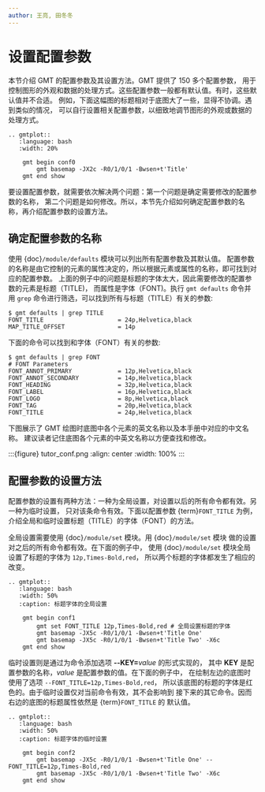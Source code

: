 ```yaml
---
author: 王亮, 田冬冬
---
```


# 设置配置参数

本节介绍 GMT 的配置参数及其设置方法。GMT 提供了 150 多个配置参数，
用于控制图形的外观和数据的处理方式。这些配置参数一般都有默认值。有时，这些默认值并不合适。
例如，下面这幅图的标题相对于底图大了一些，显得不协调。遇到类似的情况，
可以自行设置相关配置参数，以细致地调节图形的外观或数据的处理方式。

```{eval-rst}
.. gmtplot::
   :language: bash
   :width: 20%

    gmt begin conf0
        gmt basemap -JX2c -R0/1/0/1 -Bwsen+t'Title'
    gmt end show
```

要设置配置参数，就需要依次解决两个问题：第一个问题是确定需要修改的配置参数的名称，
第二个问题是如何修改。所以，本节先介绍如何确定配置参数的名称，再介绍配置参数的设置方法。

## 确定配置参数的名称

使用 {doc}`/module/defaults` 模块可以列出所有配置参数及其默认值。
配置参数的名称是由它控制的元素的属性决定的，所以根据元素或属性的名称，即可找到对应的配置参数。
上面的例子中的问题是标题的字体太大，因此需要修改的配置参数的元素是标题（TITLE)，
而属性是字体（FONT)。执行 `gmt defaults` 命令并用 `grep` 命令进行筛选，可以找到所有与标题（TITLE）有关的参数:

```
$ gmt defaults | grep TITLE
FONT_TITLE                     = 24p,Helvetica,black
MAP_TITLE_OFFSET               = 14p
```

下面的命令可以找到和字体（FONT）有关的参数:

```
$ gmt defaults | grep FONT
# FONT Parameters
FONT_ANNOT_PRIMARY             = 12p,Helvetica,black
FONT_ANNOT_SECONDARY           = 14p,Helvetica,black
FONT_HEADING                   = 32p,Helvetica,black
FONT_LABEL                     = 16p,Helvetica,black
FONT_LOGO                      = 8p,Helvetica,black
FONT_TAG                       = 20p,Helvetica,black
FONT_TITLE                     = 24p,Helvetica,black
```

下图展示了 GMT 绘图时底图中各个元素的英文名称以及本手册中对应的中文名称。
建议读者记住底图各个元素的中英文名称以方便查找和修改。

:::{figure} tutor_conf.png
:align: center
:width: 100%
:::

## 配置参数的设置方法

配置参数的设置有两种方法：一种为全局设置，对设置以后的所有命令都有效。另一种为临时设置，
只对该条命令有效。下面以配置参数 {term}`FONT_TITLE` 为例，
介绍全局和临时设置标题（TITLE）的字体（FONT）的方法。

全局设置需要使用 {doc}`/module/set` 模块。用 {doc}`/module/set` 模块
做的设置对之后的所有命令都有效。在下面的例子中，
使用 {doc}`/module/set` 模块全局设置了标题的字体为 `12p,Times-Bold,red`，
所以两个标题的字体都发生了相应的改变。

```{eval-rst}
.. gmtplot::
   :language: bash
   :width: 50%
   :caption: 标题字体的全局设置

    gmt begin conf1
        gmt set FONT_TITLE 12p,Times-Bold,red # 全局设置标题的字体
        gmt basemap -JX5c -R0/1/0/1 -Bwsen+t'Title One'
        gmt basemap -JX5c -R0/1/0/1 -Bwsen+t'Title Two' -X6c
    gmt end show
```

临时设置则是通过为命令添加选项 **--KEY=**_value_ 的形式实现的，
其中 **KEY** 是配置参数的名称，*value* 是配置参数的值。在下面的例子中，
在绘制左边的底图时使用了选项 `--FONT_TITLE=12p,Times-Bold,red`，
所以该底图的标题的字体是红色的。由于临时设置仅对当前命令有效，其不会影响到
接下来的其它命令。因而右边的底图的标题属性依然是 {term}`FONT_TITLE` 的
默认值。

```{eval-rst}
.. gmtplot::
   :language: bash
   :width: 50%
   :caption: 标题字体的临时设置

    gmt begin conf2
        gmt basemap -JX5c -R0/1/0/1 -Bwsen+t'Title One' --FONT_TITLE=12p,Times-Bold,red
        gmt basemap -JX5c -R0/1/0/1 -Bwsen+t'Title Two' -X6c
    gmt end show
```
